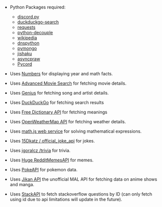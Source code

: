 - Python Packages required:
	- [discord.py](https://pypi.org/project/discord.py/)
	- [duckduckgo-search](https://pypi.org/project/duckduckgo-search/)
	- [requests](https://pypi.org/project/requests/)
	- [python-decouple](https://pypi.org/project/python-decouple/)
	- [wikipedia](https://pypi.org/project/wikipedia/)
	- [dnspython](https://pypi.org/project/dnspython/)
	- [pymongo](https://pypi.org/project/pymongo/)
	- [jishaku](https://github.com/Gorialis/jishaku)
	- [asyncpraw](https://asyncpraw.readthedocs.io/en/stable/)
	- [Pycord](https://github.com/Pycord-Development/pycord)


- Uses [Numbers](https://rapidapi.com/divad12/api/numbers-1) for displaying year and math facts.
- Uses [Advanced Movie Search](https://rapidapi.com/jakash1997/api/advanced-movie-search ) for fetching movie details.
- Uses [Genius](https://rapidapi.com/brianiswu/api/genius) for fetching song and artist details.
- Uses [DuckDuckGo](https://duckduckgo.com/) for fetching search results
- Uses [Free Dictionary API](https://dictionaryapi.dev/) for fetching meanings
- Uses [OpenWeatherMap API](https://openweathermap.org/api) for fetching weather details.
- Uses [math.js web service](https://api.mathjs.org/) for solving mathematical expressions.
- Uses [15Dkatz / official_joke_api](https://github.com/15Dkatz/official_joke_api) for jokes.
- Uses [jgoralcz /trivia](https://github.com/jgoralcz/trivia) for trivia.
- Uses [Huge RedditMemesAPI](https://memes.blademaker.tv/) for memes.
- Uses [PokeAPI](https://pokeapi.co/) for pokemon data.
- Uses [Jikan API](https://jikan.moe/) the unofficial MAL API for fetching data on anime shows and manga.
- Uses [StackAPI](https://stackapi.readthedocs.io/en/latest/index.html) to fetch stackoverflow questions by ID (can only fetch using id due to api limitations will update in the future).
